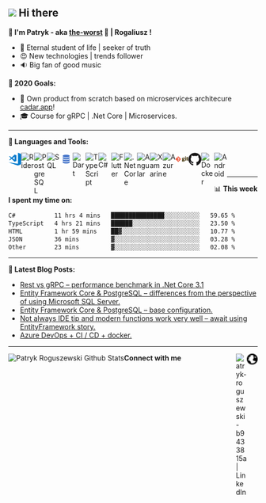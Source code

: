 ## <img src="https://media.giphy.com/media/hvRJCLFzcasrR4ia7z/giphy.gif" width="25px"> Hi there 

**💁 I'm Patryk - aka [the-worst](https://the-worst.dev) 🤣 | Rogaliusz !**

- 🔭 Eternal student of life | seeker of truth
- 😍 New technologies | trends follower
- 🔉 Big fan of good music 

**🥅 2020 Goals:**
- 💽 Own product from scratch based on microservices architecure [cadar.app](https://panel.cadar.it)!
- 🎓 Course for gRPC | .Net Core | Microservices.

---

**📐 Languages and Tools:**

<img align="left" alt="Visual Studio Code" width="26px" src="https://raw.githubusercontent.com/github/explore/80688e429a7d4ef2fca1e82350fe8e3517d3494d/topics/visual-studio-code/visual-studio-code.png" />
<img align="left" alt="Rider" width="26px" src="https://raw.githubusercontent.com/0install/0install.de-feeds/master/Rider.ico" />

<img align="left" alt="PostgreSQL" width="26px" src="https://raw.githubusercontent.com/0install/0install.de-feeds/master/pgAdmin3.ico" />
<img align="left" alt="SQL" width="26px" src="https://issues.streamsets.com/secure/attachment/14575/sql-server.png" />
<img align="left" alt="SQL Server" width="26px" src="https://raw.githubusercontent.com/github/explore/80688e429a7d4ef2fca1e82350fe8e3517d3494d/topics/sql/sql.png" />
<img align="left" alt="Dart" width="26px" src="https://www.fluttericon.com/logo_dart_192px.svg" />
<img align="left" alt="TypeScript" width="26px" src="https://cdn.iconscout.com/icon/free/png-512/typescript-1174965.png" />
<img align="left" alt="C#" width="26px" src="https://upload.wikimedia.org/wikipedia/commons/thumb/7/7a/C_Sharp_logo.svg/1200px-C_Sharp_logo.svg.png" />

<img align="left" alt="Flutter" width="26px" src="https://strattonapps.com/wp-content/uploads/2020/02/flutter-logo-5086DD11C5-seeklogo.com_.png" />
<img align="left" alt=".Net Core" width="26px" src="https://upload.wikimedia.org/wikipedia/commons/thumb/e/ee/.NET_Core_Logo.svg/512px-.NET_Core_Logo.svg.png" />
<img align="left" alt="Angular" width="26px" src="https://cdn.worldvectorlogo.com/logos/angular-icon.svg" />
<img align="left" alt="Xamarin" width="26px" src="https://cdn.iconscout.com/icon/free/png-512/xamarin-282427.png" />

<img align="left" alt="Azure" width="26px" src="https://image.flaticon.com/icons/png/512/873/873107.png" />
<img align="left" alt="Git" width="26px" src="https://raw.githubusercontent.com/github/explore/80688e429a7d4ef2fca1e82350fe8e3517d3494d/topics/git/git.png" />
<img align="left" alt="GitHub" width="26px" src="https://raw.githubusercontent.com/github/explore/78df643247d429f6cc873026c0622819ad797942/topics/github/github.png" />
<img align="left" alt="Docker" width="26px" src="https://cdn3.iconfinder.com/data/icons/logos-and-brands-adobe/512/97_Docker-512.png" />
<img align="left" alt="Android" width="26px" src="https://image.flaticon.com/icons/png/512/174/174836.png" />





<br />
<br />

---

📊 **This week I spent my time on:**
<!--START_SECTION:waka-->
```text
C#           11 hrs 4 mins   ███████████████░░░░░░░░░░   59.65 % 
TypeScript   4 hrs 21 mins   ██████░░░░░░░░░░░░░░░░░░░   23.50 % 
HTML         1 hr 59 mins    ██▓░░░░░░░░░░░░░░░░░░░░░░   10.77 % 
JSON         36 mins         ▓░░░░░░░░░░░░░░░░░░░░░░░░   03.28 % 
Other        23 mins         ▓░░░░░░░░░░░░░░░░░░░░░░░░   02.08 % 
```
<!--END_SECTION:waka-->

---

**📕 Latest Blog Posts:**
<!-- BLOG-POST-LIST:START -->
- [Rest vs gRPC – performance benchmark in .Net Core 3.1](https://the-worst.dev/rest-vs-grpc-performance-benchmark-in-net-core-3-1/)
- [Entity Framework Core & PostgreSQL – differences from the perspective of using Microsoft SQL Server.](https://the-worst.dev/entity-framework-core-postgresql-differences-from-the-perspective-of-using-microsoft-sql-server/)
- [Entity Framework Core & PostgreSQL – base configuration.](https://the-worst.dev/entity-framework-core-with-postgresql-base-configuration/)
- [Not always IDE tip and modern functions work very well – await using EntityFramework story.](https://the-worst.dev/not-always-ide-tip-and-modern-functions-works-very-well-await-using-entityframework-story/)
- [Azure DevOps + CI / CD + docker.](https://the-worst.dev/azure-devops-ci-cd-docker/)
<!-- BLOG-POST-LIST:END -->

---

<img align="left" alt="Patryk Roguszewski Github Stats" src="https://github-readme-stats.codestackr.vercel.app/api?username=rogaliusz&show_icons=true&hide_border=true" />


**Connect with me**
[<img align="right" alt="the-worst.dev" width="22px" src="https://raw.githubusercontent.com/iconic/open-iconic/master/svg/globe.svg" />](https://the-worst.dev)
[<img align="right" alt="atryk-roguszewski-b9433815a | LinkedIn" width="22px" src="https://cdn.jsdelivr.net/npm/simple-icons@v3/icons/linkedin.svg" />](https://www.linkedin.com/in/patryk-roguszewski-b9433815a/)
